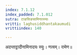 ```yaml
---
index: 7.1.12
index_padded: 7.1.012
sutra: टाङसिङसामिनात्स्याः
vritti: laghusiddhantakaumudi
vrittiindex: 140

---
```

अदन्ताट्टादीनामिनादयः स्युः। णत्वम्। रामेण॥